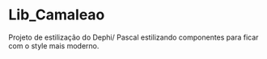 # Lib_Camaleao
Projeto de estilização do Dephi/ Pascal estilizando componentes para ficar com o style mais moderno.
